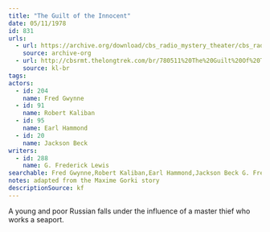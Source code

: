 ```yaml
---
title: "The Guilt of the Innocent"
date: 05/11/1978
id: 831
urls: 
  - url: https://archive.org/download/cbs_radio_mystery_theater/cbs_radio_mystery_theater-0801-0850.zip/cbs_radio_mystery_theater-0801-0850%2Fcbsrmt_0831_the_guilt_of_the_innocent.mp3
    source: archive-org
  - url: http://cbsrmt.thelongtrek.com/br/780511%20The%20Guilt%20Of%20The%20Innocent-WBBM.mp3
    source: kl-br
tags: 
actors:  
  - id: 204
    name: Fred Gwynne  
  - id: 91
    name: Robert Kaliban  
  - id: 95
    name: Earl Hammond  
  - id: 20
    name: Jackson Beck
writers:  
  - id: 288
    name: G. Frederick Lewis
searchable: Fred Gwynne,Robert Kaliban,Earl Hammond,Jackson Beck G. Frederick Lewis
notes: adapted from the Maxime Gorki story
descriptionSource: kf
---
```

A young and poor Russian falls under the influence of a master thief who works a seaport.